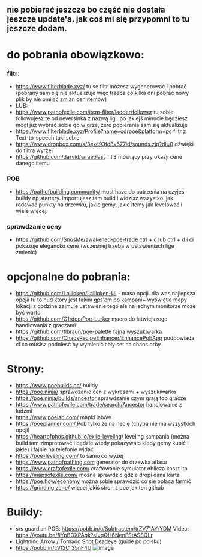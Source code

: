 ## nie pobierać jeszcze bo część nie dostała jeszcze update'a. jak coś mi się przypomni to tu jeszcze dodam.
# do pobrania obowiązkowo:
### filtr:
- https://www.filterblade.xyz/
tu se filtr możesz wygenerować i pobrać (pobrany sam się nie aktualizuje więc trzeba co kilka dni pobrać nowy plik by nie omijać zmian cen itemów)
- LUB:
- https://www.pathofexile.com/item-filter/ladder/follower
tu sobie followujesz te od neversinka z nazwą ligi. po jakiejś minucie będziesz mógł już wybrać sobie go w grze, zero pobierania sam się aktualizuje
- https://www.filterblade.xyz/Profile?name=cdrpoe&platform=pc filtr z Text-to-speech taki sobie
- https://www.dropbox.com/s/3exc93fd8v677id/sounds.zip?dl=0 dźwięki do filtra wyrzej
- https://github.com/darvid/wraeblast TTS mówiący przy okazji cene danego itemu
### POB
- https://pathofbuilding.community/
must have do patrzenia na czyjeś buildy np startery. importujesz tam build i widzisz wszystko. jak rodawać punkty na drzewku, jakie gemy, jakie itemy jak levelować i wiele więcej.
### sprawdzanie ceny
- https://github.com/SnosMe/awakened-poe-trade ctrl + c lub ctrl + d i ci pokazuje elegancko cene (wcześniej trzeba w ustawieniach lige zmienić)
# opcjonalne do pobrania:
- https://github.com/Lailloken/Lailloken-UI - masa opcji. dla was najlepsza opcja tu to hud który jest takim gps'em po kampani+ wyświetla mapy lokacji
z godzine zajmuje ustawienie tego ale na jednym monitorze może być warto
- https://github.com/C1rdec/Poe-Lurker macro do łatwiejszego handlowania z graczami
- https://github.com/flbraun/poe-palette fajna wyszukiwarka
- https://github.com/ChaosRecipeEnhancer/EnhancePoEApp podpowiada ci co musisz podnieść by wymienić cały set na chaos orby
# Strony:
- https://www.poebuilds.cc/ buildy
&nbsp;
- https://poe.ninja/ sprawdzanie cen z wykresami + wyszukiwarka
- https://poe.ninja/builds/ancestor sprawdzanie czym grają top gracze
- https://www.pathofexile.com/trade/search/Ancestor handlowanie z ludźmi
- https://www.poelab.com/ mapki labów
- https://poeplanner.com/ Pob tylko że na necie (chyba nie ma wszystkich opcji)
- https://heartofphos.github.io/exile-leveling/ leveling kampania (można build tam zimprotować i będzie wtedy pokazywało kiedy gemy kupić i jakie) i fajnie na telefonie widać
- https://poe-leveling.com/ to samo co wyżej
- https://www.pathofpathing.com generator do drzewka atlasu
- https://www.craftofexile.com/ craftowanie symulator oblicza koszt itp
- https://mapsofexile.com/ można sprawdzić gdzie dropi dana karta
- https://poe.how/economy można sobie sprawdzić co się opłaca farmić
- https://grinding.zone/ więcej jakiś stron z poe jak ten github
# Buildy:
- srs guardian
POB: https://pobb.in/u/Subtractem/trZV71AYrYDM
Video: https://youtu.be/fiYpBOXPAgk?si=qQH6NenEStASSQLr
- Lightning Arrow / Tornado Shot Deadeye (guide po polsku)
- https://pobb.in/cVf2C_35nF4U
![image](https://github.com/bureeds/Dodatki-do-Path-Of-Exile/assets/34321746/6eac0fdb-930d-45b0-9f33-47b617c8affe)
